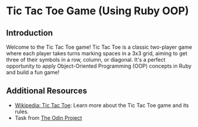 # Tic Tac Toe Game (Using Ruby OOP)

## Introduction
Welcome to the Tic Tac Toe game! Tic Tac Toe is a classic two-player game where each player takes turns marking spaces in a 3x3 grid, aiming to get three of their symbols in a row, column, or diagonal. It's a perfect opportunity to apply Object-Oriented Programming (OOP) concepts in Ruby and build a fun game!

## Additional Resources
- [Wikipedia: Tic Tac Toe](https://en.wikipedia.org/wiki/Tic-tac-toe): Learn more about the Tic Tac Toe game and its rules.
- Task from [The Odin Project](https://www.theodinproject.com/lessons/ruby-tic-tac-toe)

